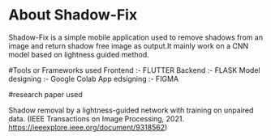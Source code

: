 # About Shadow-Fix
 Shadow-Fix is a simple mobile application used to remove shadows from an image and return shadow free image as output.It mainly work on a CNN model based on lightness guided method.

#Tools or Frameworks used
 Frontend :- FLUTTER
 Backend :- FLASK
 Model designing :- Google Colab
 App edsigning :- FIGMA

#research paper used

Shadow removal by a lightness-guided network with training
on unpaired data.
 (IEEE Transactions on Image Processing, 2021.
 https://ieeexplore.ieee.org/document/9318562)
